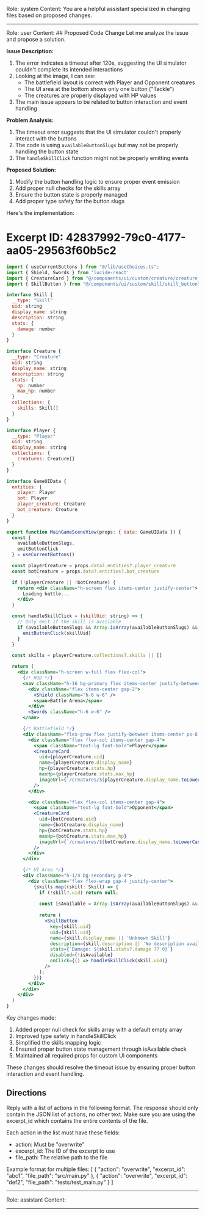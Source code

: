 Role: system
Content: You are a helpful assistant specialized in changing files based on proposed changes.
__________________
Role: user
Content: ## Proposed Code Change
Let me analyze the issue and propose a solution.

**Issue Description:**
1. The error indicates a timeout after 120s, suggesting the UI simulator couldn't complete its intended interactions
2. Looking at the image, I can see:
   - The battlefield layout is correct with Player and Opponent creatures
   - The UI area at the bottom shows only one button ("Tackle")
   - The creatures are properly displayed with HP values
3. The main issue appears to be related to button interaction and event handling

**Problem Analysis:**
1. The timeout error suggests that the UI simulator couldn't properly interact with the buttons
2. The code is using `availableButtonSlugs` but may not be properly handling the button state
3. The `handleSkillClick` function might not be properly emitting events

**Proposed Solution:**
1. Modify the button handling logic to ensure proper event emission
2. Add proper null checks for the skills array
3. Ensure the button state is properly managed
4. Add proper type safety for the button slugs

Here's the implementation:

# Excerpt ID: 42837992-79c0-4177-aa05-29563f60b5c2
```jsx main_game/templates/MainGameScene.tsx
import { useCurrentButtons } from "@/lib/useChoices.ts";
import { Shield, Swords } from 'lucide-react'
import { CreatureCard } from "@/components/ui/custom/creature/creature_card"
import { SkillButton } from "@/components/ui/custom/skill/skill_button"

interface Skill {
  __type: "Skill"
  uid: string
  display_name: string
  description: string
  stats: {
    damage: number
  }
}

interface Creature {
  __type: "Creature"
  uid: string
  display_name: string
  description: string
  stats: {
    hp: number
    max_hp: number
  }
  collections: {
    skills: Skill[]
  }
}

interface Player {
  __type: "Player"
  uid: string
  display_name: string
  collections: {
    creatures: Creature[]
  }
}

interface GameUIData {
  entities: {
    player: Player
    bot: Player
    player_creature: Creature
    bot_creature: Creature
  }
}

export function MainGameSceneView(props: { data: GameUIData }) {
  const {
    availableButtonSlugs,
    emitButtonClick
  } = useCurrentButtons()

  const playerCreature = props.data?.entities?.player_creature
  const botCreature = props.data?.entities?.bot_creature

  if (!playerCreature || !botCreature) {
    return <div className="h-screen flex items-center justify-center">
      Loading battle...
    </div>
  }

  const handleSkillClick = (skillUid: string) => {
    // Only emit if the skill is available
    if (availableButtonSlugs && Array.isArray(availableButtonSlugs) && availableButtonSlugs.includes(skillUid)) {
      emitButtonClick(skillUid)
    }
  }

  const skills = playerCreature.collections?.skills || []

  return (
    <div className="h-screen w-full flex flex-col">
      {/* HUD */}
      <nav className="h-16 bg-primary flex items-center justify-between px-4">
        <div className="flex items-center gap-2">
          <Shield className="h-6 w-6" />
          <span>Battle Arena</span>
        </div>
        <Swords className="h-6 w-6" />
      </nav>

      {/* Battlefield */}
      <div className="flex-grow flex justify-between items-center px-8 bg-background">
        <div className="flex flex-col items-center gap-4">
          <span className="text-lg font-bold">Player</span>
          <CreatureCard
            uid={playerCreature.uid}
            name={playerCreature.display_name}
            hp={playerCreature.stats.hp}
            maxHp={playerCreature.stats.max_hp}
            imageUrl={`/creatures/${playerCreature.display_name.toLowerCase()}.png`}
          />
        </div>

        <div className="flex flex-col items-center gap-4">
          <span className="text-lg font-bold">Opponent</span>
          <CreatureCard
            uid={botCreature.uid}
            name={botCreature.display_name}
            hp={botCreature.stats.hp}
            maxHp={botCreature.stats.max_hp}
            imageUrl={`/creatures/${botCreature.display_name.toLowerCase()}.png`}
          />
        </div>
      </div>

      {/* UI Area */}
      <div className="h-1/4 bg-secondary p-4">
        <div className="flex flex-wrap gap-4 justify-center">
          {skills.map((skill: Skill) => {
            if (!skill?.uid) return null;
            
            const isAvailable = Array.isArray(availableButtonSlugs) && availableButtonSlugs.includes(skill.uid)
            
            return (
              <SkillButton
                key={skill.uid}
                uid={skill.uid}
                name={skill.display_name || 'Unknown Skill'}
                description={skill.description || 'No description available'}
                stats={`Damage: ${skill.stats?.damage ?? 0}`}
                disabled={!isAvailable}
                onClick={() => handleSkillClick(skill.uid)}
              />
            );
          })}
        </div>
      </div>
    </div>
  )
}
```

Key changes made:
1. Added proper null check for skills array with a default empty array
2. Improved type safety in handleSkillClick
3. Simplified the skills mapping logic
4. Ensured proper button state management through isAvailable check
5. Maintained all required props for custom UI components

These changes should resolve the timeout issue by ensuring proper button interaction and event handling.

## Directions
Reply with a list of actions in the following format. The response should only contain the JSON list of actions, no other text.
Make sure you are using the excerpt_id which contains the entire contents of the file.

Each action in the list must have these fields:
- action: Must be "overwrite"
- excerpt_id: The ID of the excerpt to use
- file_path: The relative path to the file

Example format for multiple files:
[
    {
        "action": "overwrite",
        "excerpt_id": "abc1",
        "file_path": "src/main.py"
    },
    {
        "action": "overwrite",
        "excerpt_id": "def2",
        "file_path": "tests/test_main.py"
    }
]
__________________
Role: assistant
Content: 
__________________
